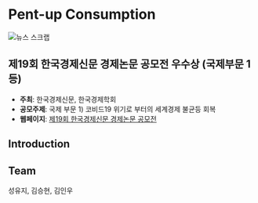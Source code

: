 # Pent-up Consumption

![뉴스 스크랩](https://user-images.githubusercontent.com/71932401/147087675-94f7dd1f-a35a-4a99-b4ce-f7a2bc2f0ddc.jpeg)

## 제19회 한국경제신문 경제논문 공모전 우수상 (국제부문 1등)
- **주최**: 한국경제신문, 한국경제학회
- **공모주제**: 국제 부문 1) 코비드19 위기로 부터의 세계경제 불균등 회복
- **웹페이지**: [제19회 한국경제신문 경제논문 공모전](https://www.hankyung.com/economy/article/2021120566121)

## Introduction

## Team
성유지, 김승현, 김인우
